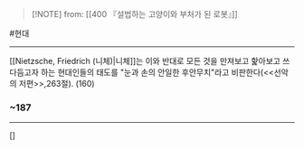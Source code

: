  > [!NOTE] from: [[400 『설법하는 고양이와 부처가 된 로봇』]]

#현대

--- 
[[Nietzsche, Friedrich (니체)|니체]]는 이와 반대로 모든 것을 만져보고 핥아보고 쓰다듬고자 하는 현대인들의 태도를 "눈과 손의 안일한 후안무치"라고 비판한다(<<선악의 저편>>,263절). (160)

### ~187

--- 
[]
